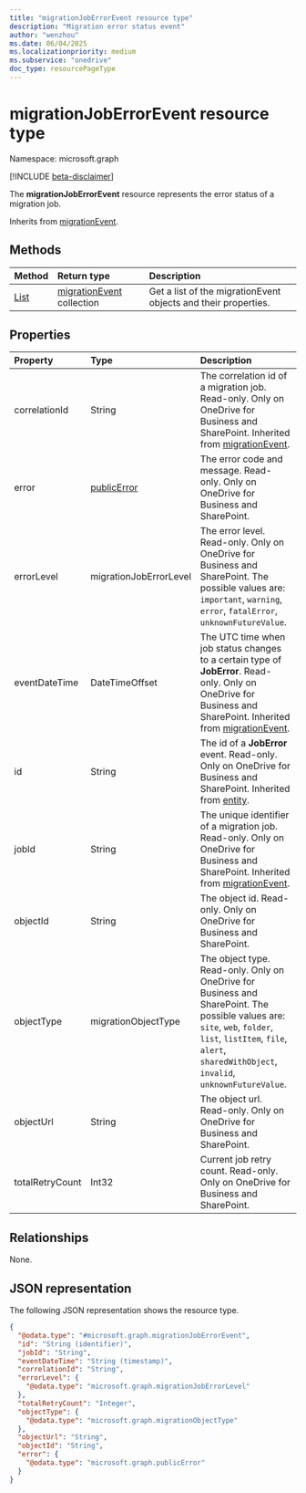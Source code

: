 ```yaml
---
title: "migrationJobErrorEvent resource type"
description: "Migration error status event"
author: "wenzhou"
ms.date: 06/04/2025
ms.localizationpriority: medium
ms.subservice: "onedrive"
doc_type: resourcePageType
---
```


# migrationJobErrorEvent resource type

Namespace: microsoft.graph

[!INCLUDE [beta-disclaimer](../../includes/beta-disclaimer.md)]

The **migrationJobErrorEvent** resource represents the error status of a migration job.

Inherits from [migrationEvent](../resources/migrationevent.md).

## Methods
|Method|Return type|Description|
|:---|:---|:---|
|[List](../api/migrationjob-list-progressevents.md)|[migrationEvent](../resources/migrationevent.md) collection|Get a list of the migrationEvent objects and their properties.|

## Properties
|Property|Type|Description|
|:---|:---|:---|
|correlationId|String|The correlation id of a migration job. Read-only. Only on OneDrive for Business and SharePoint. Inherited from [migrationEvent](../resources/migrationevent.md).|
|error|[publicError](../resources/publicerror.md)|The error code and message. Read-only. Only on OneDrive for Business and SharePoint.|
|errorLevel|migrationJobErrorLevel|The error level. Read-only. Only on OneDrive for Business and SharePoint. The possible values are: `important`, `warning`, `error`, `fatalError`, `unknownFutureValue`.|
|eventDateTime|DateTimeOffset|The UTC time when job status changes to a certain type of **JobError**. Read-only. Only on OneDrive for Business and SharePoint. Inherited from [migrationEvent](../resources/migrationevent.md).|
|id|String|The id of a **JobError** event. Read-only. Only on OneDrive for Business and SharePoint. Inherited from [entity](../resources/entity.md).|
|jobId|String|The unique identifier of a migration job. Read-only. Only on OneDrive for Business and SharePoint. Inherited from [migrationEvent](../resources/migrationevent.md).|
|objectId|String|The object id. Read-only. Only on OneDrive for Business and SharePoint.|
|objectType|migrationObjectType|The object type. Read-only. Only on OneDrive for Business and SharePoint. The possible values are: `site`, `web`, `folder`, `list`, `listItem`, `file`, `alert`, `sharedWithObject`, `invalid`, `unknownFutureValue`.|
|objectUrl|String|The object url. Read-only. Only on OneDrive for Business and SharePoint.|
|totalRetryCount|Int32|Current job retry count. Read-only. Only on OneDrive for Business and SharePoint.|

## Relationships
None.

## JSON representation
The following JSON representation shows the resource type.
<!-- {
  "blockType": "resource",
  "keyProperty": "id",
  "@odata.type": "microsoft.graph.migrationJobErrorEvent",
  "baseType": "microsoft.graph.migrationEvent",
  "openType": false
}
-->
``` json
{
  "@odata.type": "#microsoft.graph.migrationJobErrorEvent",
  "id": "String (identifier)",
  "jobId": "String",
  "eventDateTime": "String (timestamp)",
  "correlationId": "String",
  "errorLevel": {
    "@odata.type": "microsoft.graph.migrationJobErrorLevel"
  },
  "totalRetryCount": "Integer",
  "objectType": {
    "@odata.type": "microsoft.graph.migrationObjectType"
  },
  "objectUrl": "String",
  "objectId": "String",
  "error": {
    "@odata.type": "microsoft.graph.publicError"
  }
}
```
